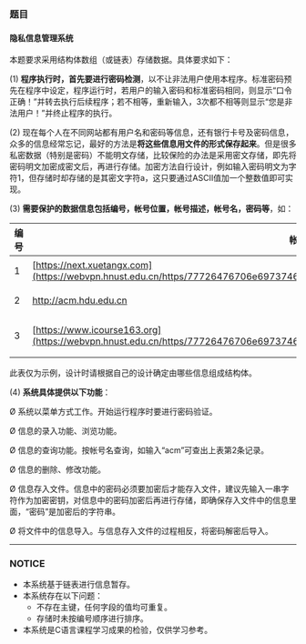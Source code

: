 ### 题目

#### 隐私信息管理系统

本题要求采用结构体数组（或链表）存储数据。具体要求如下：

(1) **程序执行时，首先要进行密码检测**，以不让非法用户使用本程序。标准密码预先在程序中设定，程序运行时，若用户的输入密码和标准密码相同，则显示“口令正确！”并转去执行后续程序；若不相等，重新输入，3次都不相等则显示“您是非法用户！”并终止程序的执行。

(2) 现在每个人在不同网站都有用户名和密码等信息，还有银行卡号及密码信息，众多的信息经常忘记，最好的方法是**将这些信息用文件的形式保存起来**。但是很多私密数据（特别是密码）不能明文存储，比较保险的办法是采用密文存储，即先将密码明文加密成密文后，再进行存储。加密方法自行设计，例如输入密码明文为字符1，但存储时却存储的是其密文字符a，这只要通过ASCII值加一个整数值即可实现。

(3) **需要保护的数据信息包括编号，帐号位置，帐号描述，帐号名，密码等**，如：

| 编号 | 帐号位置                                                     | 帐号描述     | 帐号名          | 密码   |
| ---- | ------------------------------------------------------------ | ------------ | --------------- | ------ |
| 1    | [https://next.xuetangx.com](https://webvpn.hnust.edu.cn/https/77726476706e69737468656265737421fef2598869287d556a0987ab801b203a25/) | 学堂在线     | xiangdesheng    | 123456 |
| 2    | http://acm.hdu.edu.cn                                        | 杭电OJ       | acm002          | 654321 |
| 3    | [https://www.icourse163.org](https://webvpn.hnust.edu.cn/https/77726476706e69737468656265737421e7e056d22e3367456c1b8cfdce066d3a3b1f/) | 中国大学MOOC | 30047495@qq.com | 123456 |

此表仅为示例，设计时请根据自己的设计确定由哪些信息组成结构体。

(4) **系统具体提供以下功能**：

Ø 系统以菜单方式工作。开始运行程序时要进行密码验证。

Ø 信息的录入功能、浏览功能。

Ø 信息的查询功能。按帐号名查询，如输入“acm”可查出上表第2条记录。

Ø 信息的删除、修改功能。

Ø 信息存入文件。信息中的密码必须要加密后才能存入文件，建议先输入一串字符作为加密密钥，对信息中的密码加密后再进行存储，即确保存入文件中的信息里面，“密码”是加密后的字符串。

Ø 将文件中的信息导入。与信息存入文件的过程相反，将密码解密后导入。

---

### NOTICE

- 本系统基于链表进行信息暂存。
- 本系统存在以下问题：
  - 不存在主键，任何字段的值均可重复。
  - 存储时未按编号顺序进行排序。
- 本系统是C语言课程学习成果的检验，仅供学习参考。